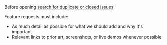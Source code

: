Before opening [search for duplicate or closed issues](https://github.com/Soloplan/whatson/issues?utf8=%E2%9C%93&q=is%3Aissue)

Feature requests must include:

- As much detail as possible for what we should add and why it's important
- Relevant links to prior art, screenshots, or live demos whenever possible
